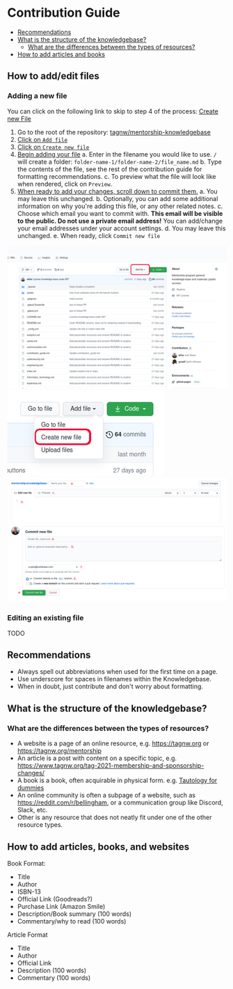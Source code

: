 # Contribution Guide

* [Recommendations](#recommendations)
* [What is the structure of the knowledgebase?](#what-is-the-structure-of-the-knowledgebase)
  * [What are the differences between the types of resources?](#what-are-the-differences-between-the-types-of-resources)
* [How to add articles and books](#how-to-add-articles-and-books)

## How to add/edit files

### Adding a new file

You can click on the following link to skip to step 4 of the process:
[Create new File](https://github.com/tagnw/mentorship-knowledgebase/new/dev)

1. Go to the root of the repository: [tagnw/mentorship-knowledgebase](https://github.com/tagnw/mentorship-knowledgebase)
2. [Click on `Add file`](#add-file-step-2)
3. [Click on `Create new file`](#add-file-step-3)
4. [Begin adding your file](#add-file-step-4)
  a. Enter in the filename you would like to use. `/` will create a folder:
     `folder-name-1/folder-name-2/file_name.md`
  b. Type the contents of the file, see the rest of the contribution guide for
     formatting recommendations.
  c. To preview what the file will look like when rendered, click on `Preview`.
5. [When ready to add your changes, scroll down to commit them.](#add-file-step-5)
  a. You may leave this unchanged.
  b. Optionally, you can add some additional information on why you're adding
     this file, or any other related notes.
  c. Choose which email you want to commit with. **This email will be visible to
     the public. Do not use a private email address!** You can add/change your
     email addresses under your account settings.
  d. You may leave this unchanged.
  e. When ready, click `Commit new file`

<img id='add-file-step-2' src='assets/images/add-file-step-2.png' alt='Screenshot of Adding a file - step 2'>
<img id='add-file-step-3' src='assets/images/add-file-step-3.png' alt='Screenshot of Adding a file - step 3'>
<img id='add-file-step-4' src='assets/images/add-file-step-4.png' alt='Screenshot of Adding a file - step 4'>
<img id='add-file-step-5' src='assets/images/add-file-step-5.png' alt='Screenshot of Adding a file - step 5'>

### Editing an existing file

TODO

## Recommendations

* Always spell out abbreviations when used for the first time on a page.
* Use underscore for spaces in filenames within the Knowledgebase.
* When in doubt, just contribute and don't worry about formatting.

## What is the structure of the knowledgebase?

### What are the differences between the types of resources?

* A website is a page of an online resource, e.g. https://tagnw.org or https://tagnw.org/mentorship
* An article is a post with content on a specific topic, e.g. https://www.tagnw.org/tag-2021-membership-and-sponsorship-changes/
* A book is a book, often acquirable in physical form. e.g. [Tautology for dummies](https://youtu.be/izGwDsrQ1eQ)
* An online community is often a subpage of a website, such as https://reddit.com/r/bellingham, or a communication group like Discord, Slack, etc.
* Other is any resource that does not neatly fit under one of the other resource types.

## How to add articles, books, and websites

Book Format:
* Title
* Author
* ISBN-13
* Official Link (Goodreads?)
* Purchase Link (Amazon Smile)
* Description/Book summary (100 words)
* Commentary/why to read (100 words)

Article Format
* Title
* Author
* Official Link
* Description (100 words)
* Commentary (100 words)

